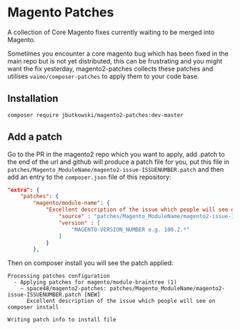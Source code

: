 # Magento Patches

A collection of Core Magento fixes currently waiting to be merged into Magento.

Sometimes you encounter a core magento bug which has been fixed in the main repo but is not yet distributed, this can be
frustrating and you might want the fix yesterday, magento2-patches collects these patches and utilises `vaimo/composer-patches`
to apply them to your code base.

## Installation

`composer require jbutkowski/magento2-patches:dev-master`


## Add a patch

Go to the PR in the magento2 repo which you want to apply, add .patch to the end of the url and github will produce a
patch file for you, put this file in `patches/Magento_ModuleName/magento2-issue-ISSUENUMBER.patch` and then add an entry
to the `composer.json` file of this repository:

```json
"extra": {
    "patches": {
        "magento/module-name": {
            "Excellent description of the issue which people will see on composer install": {
                "source" : "patches/Magento_ModuleName/magento2-issue-ISSUENUMBER.patch",
                "version" : [
                    "MAGENTO-VERSION_NUMBER e.g. 100.2.*"
                ]
            }
        },
```

Then on composer install you will see the patch applied:

```
Processing patches configuration
  - Applying patches for magento/module-braintree (1)
    ~ space48/magento2-patches: patches/Magento_ModuleName/magento2-issue-ISSUENUMBER.patch [NEW]
      Excellent description of the issue which people will see on composer install

Writing patch info to install file
```
